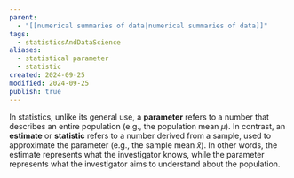 ```yaml
---
parent:
  - "[[numerical summaries of data|numerical summaries of data]]"
tags:
  - statisticsAndDataScience
aliases:
  - statistical parameter
  - statistic
created: 2024-09-25
modified: 2024-09-25
publish: true
---
```

In statistics, unlike its general use, a **parameter** refers to a number that describes an entire population (e.g., the population mean $\mu$). In contrast, an **estimate** or **statistic** refers to a number derived from a sample, used to approximate the parameter (e.g., the sample mean $\bar{x}$). In other words, the estimate represents what the investigator knows, while the parameter represents what the investigator aims to understand about the population.


